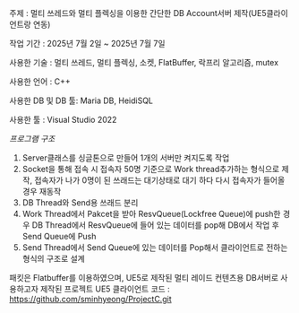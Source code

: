 주제 : 멀티 쓰레드와 멀티 플렉싱을 이용한 간단한 DB Account서버 제작(UE5클라이언트랑 연동)

작업 기간 : 2025년 7월 2일 ~ 2025년 7월 7일

사용한 기술 : 멀티 쓰레드, 멀티 플렉싱, 소켓, FlatBuffer, 락프리 알고리즘, mutex

사용한 언어 : C++

사용한 DB 및 DB 툴: Maria DB, HeidiSQL

사용한 툴 : Visual Studio 2022

*프로그램 구조*
1. Server클래스를 싱글톤으로 만들어 1개의 서버만 켜지도록 작업
2. Socket을 통해 접속 시 접속자 50명 기준으로 Work thread추가하는 형식으로 제작, 접속자가 나가 0명이 된 쓰래드는 대기상태로 대기 하다 다시 접속자가 들어올 경우 재동작
3. DB Thread와 Send용 쓰래드 분리
4. Work Thread에서 Pakcet을 받아 ResvQueue(Lockfree Queue)에 push한 경우 DB Thread에서 ResvQueue에 들어 있는 데이터를 pop해 DB에서 작업 후 Send Queue에 Push
5. Send Thread에서 Send Queue에 있는 데이터를 Pop해서 클라이언트로 전하는 형식의 구조로 설계

패킷은 Flatbuffer를 이용하였으며, UE5로 제작된 멀티 레이드 컨텐츠용 DB서버로 사용하고자 제작된 프로젝트
UE5 클라이언트 코드 : https://github.com/sminhyeong/ProjectC.git
